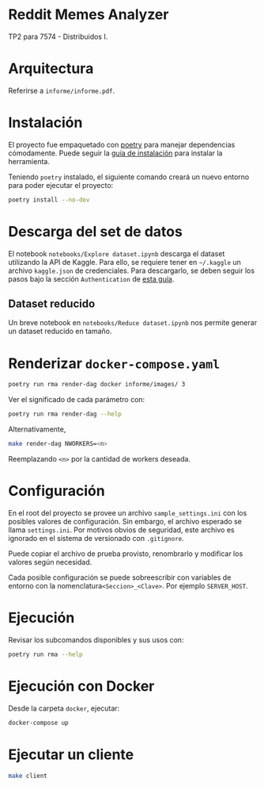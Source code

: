 # Reddit Memes Analyzer
TP2 para 7574 - Distribuidos I.

# Arquitectura
Referirse a `informe/informe.pdf`.

# Instalación
El proyecto fue empaquetado con [poetry](https://python-poetry.org/) para manejar dependencias cómodamente. Puede seguir la [guía de instalación](https://python-poetry.org/docs/#installation) para instalar la herramienta.

Teniendo `poetry` instalado, el siguiente comando creará un nuevo entorno para poder ejecutar el proyecto:

```bash
poetry install --no-dev
```

# Descarga del set de datos
El notebook `notebooks/Explore dataset.ipynb` descarga el dataset utilizando la API de Kaggle. Para ello, se requiere tener en `~/.kaggle` un archivo `kaggle.json` de credenciales. Para descargarlo, se deben seguir los pasos bajo la sección `Authentication` de [esta guía](https://www.kaggle.com/docs/api).

## Dataset reducido
Un breve notebook en `notebooks/Reduce dataset.ipynb` nos permite generar un dataset reducido en tamaño.

# Renderizar `docker-compose.yaml`
```bash
poetry run rma render-dag docker informe/images/ 3
```

Ver el significado de cada parámetro con:
```bash
poetry run rma render-dag --help
```

Alternativamente,
```bash
make render-dag NWORKERS=<n>
```

Reemplazando `<n>` por la cantidad de workers deseada.

# Configuración
En el root del proyecto se provee un archivo `sample_settings.ini` con los posibles valores de configuración. Sin embargo, el archivo esperado se llama `settings.ini`. Por motivos obvios de seguridad, este archivo es ignorado en el sistema de versionado con `.gitignore`.

Puede copiar el archivo de prueba provisto, renombrarlo y modificar los valores según necesidad.

Cada posible configuración se puede sobreescribir con variables de entorno con la nomenclatura`<Seccion>_<Clave>`. Por ejemplo `SERVER_HOST`.

# Ejecución
Revisar los subcomandos disponibles y sus usos con:

```bash
poetry run rma --help
```

# Ejecución con Docker
Desde la carpeta `docker`, ejecutar:

```bash
docker-compose up
```

# Ejecutar un cliente
```bash
make client
```
